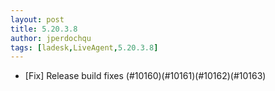```yaml
---
layout: post
title: 5.20.3.8
author: jperdochqu
tags: [ladesk,LiveAgent,5.20.3.8]
---
```


- [Fix] Release build fixes (#10160)(#10161)(#10162)(#10163)
